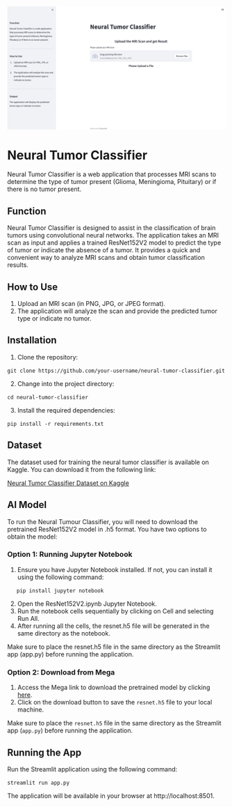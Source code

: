 
![Neural Tumor Classifier](screenshot.png)

## 
# Neural Tumor Classifier
Neural Tumor Classifier is a web application that processes MRI scans to determine the type of tumor present (Glioma, Meningioma, Pituitary) or if there is no tumor present.


## Function
Neural Tumor Classifier is designed to assist in the classification of brain tumors using convolutional neural networks. The application takes an MRI scan as input and applies a trained ResNet152V2 model to predict the type of tumor or indicate the absence of a tumor. It provides a quick and convenient way to analyze MRI scans and obtain tumor classification results.


## How to Use
1. Upload an MRI scan (in PNG, JPG, or JPEG format).
2. The application will analyze the scan and provide the predicted tumor type or indicate no tumor.


## Installation
1. Clone the repository:
```shell
git clone https://github.com/your-username/neural-tumor-classifier.git
```

2. Change into the project directory: 
```shell
cd neural-tumor-classifier
```

3. Install the required dependencies: 
```shell
pip install -r requirements.txt
```


## Dataset
The dataset used for training the neural tumor classifier is available on Kaggle. You can download it from the following link:

[Neural Tumor Classifier Dataset on Kaggle](https://www.kaggle.com/datasets/masoudnickparvar/brain-tumor-mri-dataset)


## AI Model
To run the Neural Tumour Classifier, you will need to download the pretrained ResNet152V2 model in .h5 format. You have two options to obtain the model:


### Option 1: Running Jupyter Notebook
1. Ensure you have Jupyter Notebook installed. If not, you can install it using the following command:
```shell
   pip install jupyter notebook
```
2. Open the ResNet152V2.ipynb Jupyter Notebook.
3. Run the notebook cells sequentially by clicking on Cell and selecting Run All.
4. After running all the cells, the resnet.h5 file will be generated in the same directory as the notebook.

Make sure to place the resnet.h5 file in the same directory as the Streamlit app (app.py) before running the application.

### Option 2: Download from Mega
1. Access the Mega link to download the pretrained model by clicking [here](https://mega.nz/folder/46QwiSCY#kTgCWkBJFQ1durISD71zqQ).
2. Click on the download button to save the `resnet.h5` file to your local machine.

Make sure to place the `resnet.h5` file in the same directory as the Streamlit app (`app.py`) before running the application.

## Running the App
Run the Streamlit application using the following command:

```shell
streamlit run app.py
```
The application will be available in your browser at http://localhost:8501.

